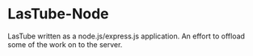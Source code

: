 LasTube-Node
============

LasTube written as a node.js/express.js application. An effort to offload some of the work on to the server.

